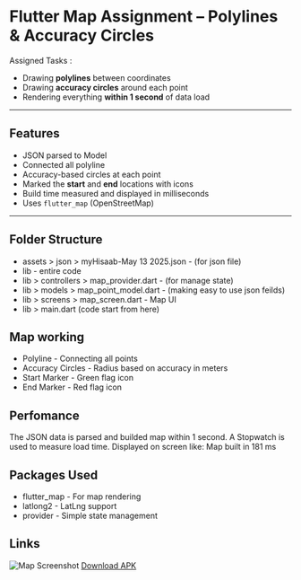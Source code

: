 # Flutter Map Assignment – Polylines & Accuracy Circles

Assigned Tasks :
- Drawing **polylines** between coordinates
- Drawing **accuracy circles** around each point
- Rendering everything **within 1 second** of data load

---

## Features

-  JSON parsed to Model
-  Connected all polyline
-  Accuracy-based circles at each point
-  Marked the **start** and **end** locations with icons
-  Build time measured and displayed in milliseconds
-  Uses `flutter_map` (OpenStreetMap)

---

## Folder Structure
- assets > json > myHisaab-May 13 2025.json - (for json file)
- lib - entire code
- lib > controllers > map_provider.dart - (for manage state)
- lib > models > map_point_model.dart - (making easy to use json feilds)
- lib > screens > map_screen.dart - Map UI
- lib > main.dart (code start from here)

## Map working
- Polyline	     -   Connecting all points
- Accuracy Circles -	 Radius based on accuracy in meters
- Start Marker	 -   Green flag icon
- End Marker	     -   Red flag icon


## Perfomance
The JSON data is parsed and builded map within 1 second.
A Stopwatch is used to measure load time.
Displayed on screen like:
Map built in 181 ms

## Packages Used
- flutter_map  -	For map rendering
- latlong2     -	LatLng support
- provider     -	Simple state management

## Links
![Map Screenshot](https://drive.google.com/uc?id=1rLwhsvy8OEfIxTvqfPIkKkmDfMsWLNls)
[Download APK](https://drive.google.com/file/d/1q8k7o7pjxUfCePGFC4FG6c9yIm94uwm/view?usp=sharing)


